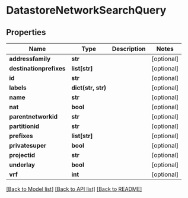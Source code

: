 # DatastoreNetworkSearchQuery

## Properties
Name | Type | Description | Notes
------------ | ------------- | ------------- | -------------
**addressfamily** | **str** |  | [optional] 
**destinationprefixes** | **list[str]** |  | [optional] 
**id** | **str** |  | [optional] 
**labels** | **dict(str, str)** |  | [optional] 
**name** | **str** |  | [optional] 
**nat** | **bool** |  | [optional] 
**parentnetworkid** | **str** |  | [optional] 
**partitionid** | **str** |  | [optional] 
**prefixes** | **list[str]** |  | [optional] 
**privatesuper** | **bool** |  | [optional] 
**projectid** | **str** |  | [optional] 
**underlay** | **bool** |  | [optional] 
**vrf** | **int** |  | [optional] 

[[Back to Model list]](../README.md#documentation-for-models) [[Back to API list]](../README.md#documentation-for-api-endpoints) [[Back to README]](../README.md)


